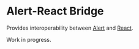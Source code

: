 Alert-React Bridge
==================

Provides interoperability between [Alert](https://github.com/rdlowrey/Alert) and [React](https://github.com/reactphp/react).

Work in progress.